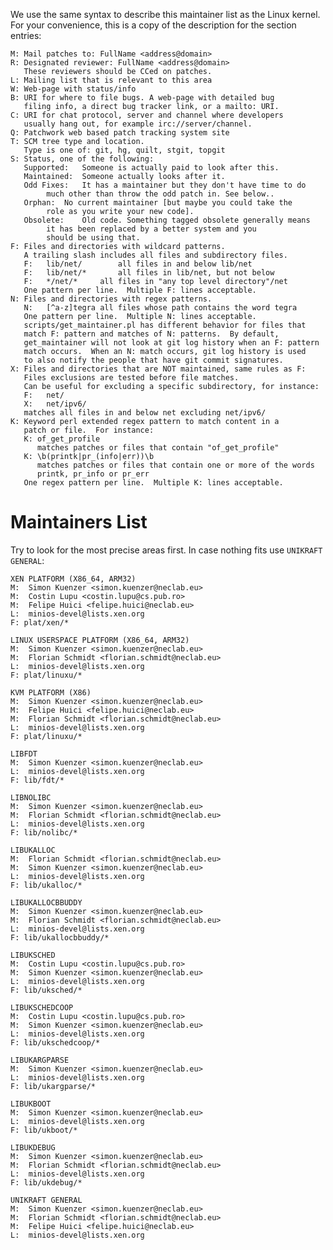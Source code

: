 We use the same syntax to describe this maintainer list as the Linux kernel.
For your convenience, this is a copy of the description for the section entries:

	M: Mail patches to: FullName <address@domain>
	R: Designated reviewer: FullName <address@domain>
	   These reviewers should be CCed on patches.
	L: Mailing list that is relevant to this area
	W: Web-page with status/info
	B: URI for where to file bugs. A web-page with detailed bug
	   filing info, a direct bug tracker link, or a mailto: URI.
	C: URI for chat protocol, server and channel where developers
	   usually hang out, for example irc://server/channel.
	Q: Patchwork web based patch tracking system site
	T: SCM tree type and location.
	   Type is one of: git, hg, quilt, stgit, topgit
	S: Status, one of the following:
	   Supported:	Someone is actually paid to look after this.
	   Maintained:	Someone actually looks after it.
	   Odd Fixes:	It has a maintainer but they don't have time to do
			much other than throw the odd patch in. See below..
	   Orphan:	No current maintainer [but maybe you could take the
			role as you write your new code].
	   Obsolete:	Old code. Something tagged obsolete generally means
			it has been replaced by a better system and you
			should be using that.
	F: Files and directories with wildcard patterns.
	   A trailing slash includes all files and subdirectory files.
	   F:	lib/net/		all files in and below lib/net
	   F:	lib/net/*		all files in lib/net, but not below
	   F:	*/net/*		all files in "any top level directory"/net
	   One pattern per line.  Multiple F: lines acceptable.
	N: Files and directories with regex patterns.
	   N:	[^a-z]tegra	all files whose path contains the word tegra
	   One pattern per line.  Multiple N: lines acceptable.
	   scripts/get_maintainer.pl has different behavior for files that
	   match F: pattern and matches of N: patterns.  By default,
	   get_maintainer will not look at git log history when an F: pattern
	   match occurs.  When an N: match occurs, git log history is used
	   to also notify the people that have git commit signatures.
	X: Files and directories that are NOT maintained, same rules as F:
	   Files exclusions are tested before file matches.
	   Can be useful for excluding a specific subdirectory, for instance:
	   F:	net/
	   X:	net/ipv6/
	   matches all files in and below net excluding net/ipv6/
	K: Keyword perl extended regex pattern to match content in a
	   patch or file.  For instance:
	   K: of_get_profile
	      matches patches or files that contain "of_get_profile"
	   K: \b(printk|pr_(info|err))\b
	      matches patches or files that contain one or more of the words
	      printk, pr_info or pr_err
	   One regex pattern per line.  Multiple K: lines acceptable.


Maintainers List
================

Try to look for the most precise areas first. In case nothing fits use 
`UNIKRAFT GENERAL`:

	XEN PLATFORM (X86_64, ARM32)
	M:	Simon Kuenzer <simon.kuenzer@neclab.eu>
	M:	Costin Lupu <costin.lupu@cs.pub.ro>
	M:	Felipe Huici <felipe.huici@neclab.eu>
	L:	minios-devel@lists.xen.org
	F: plat/xen/*

	LINUX USERSPACE PLATFORM (X86_64, ARM32)
	M:	Simon Kuenzer <simon.kuenzer@neclab.eu>
	M:	Florian Schmidt <florian.schmidt@neclab.eu>
	L:	minios-devel@lists.xen.org
	F: plat/linuxu/*

	KVM PLATFORM (X86)
	M:	Simon Kuenzer <simon.kuenzer@neclab.eu>
	M:	Felipe Huici <felipe.huici@neclab.eu>
	M:	Florian Schmidt <florian.schmidt@neclab.eu>
	L:	minios-devel@lists.xen.org
	F: plat/linuxu/*

	LIBFDT
	M:	Simon Kuenzer <simon.kuenzer@neclab.eu>
	L:	minios-devel@lists.xen.org
	F: lib/fdt/*

	LIBNOLIBC
	M:	Simon Kuenzer <simon.kuenzer@neclab.eu>
	M:	Florian Schmidt <florian.schmidt@neclab.eu>
	L:	minios-devel@lists.xen.org
	F: lib/nolibc/*

	LIBUKALLOC
	M:	Florian Schmidt <florian.schmidt@neclab.eu>
	M:	Simon Kuenzer <simon.kuenzer@neclab.eu>
	L:	minios-devel@lists.xen.org
	F: lib/ukalloc/*

	LIBUKALLOCBBUDDY
	M:	Simon Kuenzer <simon.kuenzer@neclab.eu>
	M:	Florian Schmidt <florian.schmidt@neclab.eu>
	L:	minios-devel@lists.xen.org
	F: lib/ukallocbbuddy/*

	LIBUKSCHED
	M:	Costin Lupu <costin.lupu@cs.pub.ro>
	M:	Simon Kuenzer <simon.kuenzer@neclab.eu>
	L:	minios-devel@lists.xen.org
	F: lib/uksched/*

	LIBUKSCHEDCOOP
	M:	Costin Lupu <costin.lupu@cs.pub.ro>
	M:	Simon Kuenzer <simon.kuenzer@neclab.eu>
	L:	minios-devel@lists.xen.org
	F: lib/ukschedcoop/*

	LIBUKARGPARSE
	M:	Simon Kuenzer <simon.kuenzer@neclab.eu>
	L:	minios-devel@lists.xen.org
	F: lib/ukargparse/*

	LIBUKBOOT
	M:	Simon Kuenzer <simon.kuenzer@neclab.eu>
	L:	minios-devel@lists.xen.org
	F: lib/ukboot/*

	LIBUKDEBUG
	M:	Simon Kuenzer <simon.kuenzer@neclab.eu>
	M:	Florian Schmidt <florian.schmidt@neclab.eu>
	L:	minios-devel@lists.xen.org
	F: lib/ukdebug/*

	UNIKRAFT GENERAL
	M:	Simon Kuenzer <simon.kuenzer@neclab.eu>
	M:	Florian Schmidt <florian.schmidt@neclab.eu>
	M:	Felipe Huici <felipe.huici@neclab.eu>
	L:	minios-devel@lists.xen.org
